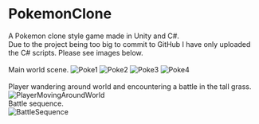 # PokemonClone
A Pokemon clone style game made in Unity and C#.<br />
Due to the project being too big to commit to GitHub I have only uploaded the C# scripts. Please see images below.<br /><br />
Main world scene.
![Poke1](https://github.com/user-attachments/assets/71177ce8-e84b-47c8-b912-b05526b16916)
![Poke2](https://github.com/user-attachments/assets/9be2d748-9fb0-486f-bf02-7b80175bb4cc)
![Poke3](https://github.com/user-attachments/assets/20f32df2-5519-4d05-941f-d6afd0df6855)
![Poke4](https://github.com/user-attachments/assets/0725d4c4-d00e-4008-9b09-f8946776f852)
<br /><br />
Player wandering around world and encountering a battle in the tall grass.<br />
![PlayerMovingAroundWorld](https://github.com/user-attachments/assets/d6e91d23-0477-4f7b-836a-1eacab7c1fcb)<br />
Battle sequence. <br />
![BattleSequence](https://github.com/user-attachments/assets/249cacbe-7ef0-4429-b563-5f41001b20e2)
